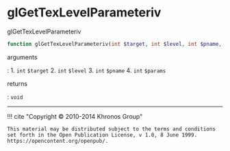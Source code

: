 # glGetTexLevelParameteriv
glGetTexLevelParameteriv

```php
function glGetTexLevelParameteriv(int $target, int $level, int $pname, int &$params) : void
```

arguments

:    1. `int` `$target` 
    2. `int` `$level` 
    3. `int` `$pname` 
    4. `int` `$params` 

returns

:    `void` 

---
     

!!! cite "Copyright © 2010-2014 Khronos Group"

    This material may be distributed subject to the terms and conditions set forth in the Open Publication License, v 1.0, 8 June 1999. https://opencontent.org/openpub/.